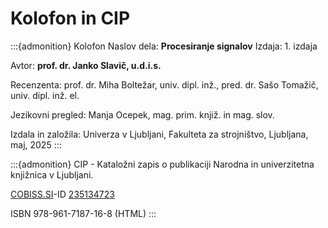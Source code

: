 # Kolofon in CIP

:::{admonition} Kolofon
Naslov dela: **Procesiranje signalov**
Izdaja: 1. izdaja

Avtor: **prof. dr. Janko Slavič, u.d.i.s.**

Recenzenta: prof. dr. Miha Boltežar, univ. dipl. inž., pred. dr. Sašo Tomažič, univ. dipl. inž. el.

Jezikovni pregled: Manja Ocepek, mag. prim. knjiž. in mag. slov.

Izdala in založila: Univerza v Ljubljani, Fakulteta za strojništvo, Ljubljana, maj, 2025
:::

:::{admonition} CIP - Kataložni zapis o publikaciji
Narodna in univerzitetna knjižnica v Ljubljani.

[COBISS.SI](http://COBISS.SI)-ID [235134723](https://plus.cobiss.net/cobiss/si/sl/bib/235134723)

ISBN 978-961-7187-16-8 (HTML)
:::